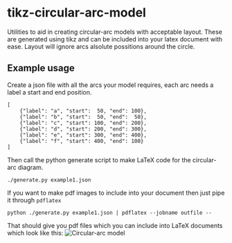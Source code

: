 tikz-circular-arc-model
=======================

Utilities to aid in creating circular-arc models with acceptable layout. These are generated using tikz and can be included into your latex document with ease. Layout will ignore arcs alsolute possitions around the circle.

Example usage
-------------

Create a json file with all the arcs your model requires, each arc needs a label a start and end position.

	[
		{"label": "a", "start":  50, "end": 100},
		{"label": "b", "start":  50, "end":  50},
		{"label": "c", "start": 100, "end": 200},
		{"label": "d", "start": 200, "end": 300},
		{"label": "e", "start": 300, "end": 400},
		{"label": "f", "start": 400, "end": 100}
	]

Then call the python generate script to make LaTeX code for the circular-arc diagram.

	./generate.py example1.json

If you want to make pdf images to include into your document then just pipe it through `pdflatex`

	python ./generate.py example1.json | pdflatex --jobname outfile --

That should give you pdf files which you can include into LaTeX documents which look like this:
![Circular-arc model]()
